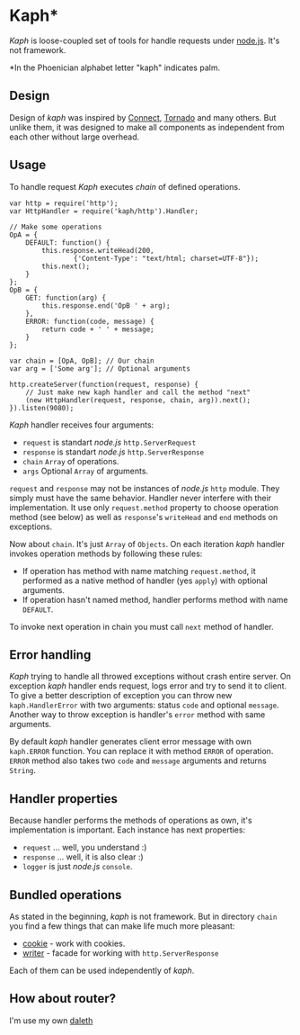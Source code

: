 # Kaph*

*Kaph* is loose-coupled set of tools for handle requests under 
[node.js](http://nodejs.org). It's not framework.

*In the Phoenician alphabet letter "kaph" indicates palm.

## Design

Design of *kaph* was inspired by 
[Connect](http://github.com/senchalabs/Connect), 
[Tornado](http://www.tornadoweb.org/) and many others. But unlike them, it was 
designed to make all components as independent from each other without large 
overhead. 

## Usage

To handle request *Kaph* executes *chain* of defined operations.

    var http = require('http');
    var HttpHandler = require('kaph/http').Handler;
    
    // Make some operations
    OpA = {
        DEFAULT: function() {
            this.response.writeHead(200, 
                    {'Content-Type': "text/html; charset=UTF-8"});
            this.next();
        }    
    };
    OpB = {
        GET: function(arg) {
            this.response.end('OpB ' + arg);
        },
        ERROR: function(code, message) {
            return code + ' ' + message;
        }
    };
    
    var chain = [OpA, OpB]; // Our chain
    var arg = ['Some arg']; // Optional arguments
    
    http.createServer(function(request, response) {
        // Just make new kaph handler and call the method "next"
        (new HttpHandler(request, response, chain, arg)).next();
    }).listen(9080);

*Kaph* handler receives four arguments:

* `request` is standart *node.js* `http.ServerRequest`
* `response` is standart *node.js* `http.ServerResponse`
* `chain` `Array` of operations.
* `args` Optional `Array` of arguments.

`request` and `response` may not be instances of *node.js* `http` module. They 
simply must have the same behavior. Handler never interfere with their 
implementation. It use only `request.method` property to choose operation
method (see below) as well as `response`'s `writeHead` and `end` methods
on exceptions.

Now about `chain`. It's just `Array` of `Objects`. On each iteration *kaph* 
handler invokes operation methods by following these rules:

* If operation has method with name matching `request.method`, it performed as 
  a native method of handler (yes `apply`) with optional arguments.
* If operation hasn't named method, handler performs method with name 
  `DEFAULT`.

To invoke next operation in chain you must call `next` method of handler. 

## Error handling

*Kaph* trying to handle all throwed exceptions without crash entire server. On
exception *kaph* handler ends request, logs error and try to send it to client. 
To give a better description of exception you can throw new `kaph.HandlerError` 
with two arguments: status `code` and optional `message`. Another way to throw
exception is handler's `error` method with same arguments.

By default *kaph* handler generates client error message with own `kaph.ERROR` 
function. You can replace it with method `ERROR` of operation. `ERROR` method
also takes two `code` and `message` arguments and returns `String`.

## Handler properties

Because handler performs the methods of operations as own, it's implementation 
is important. Each instance has next properties:

* `request` ... well, you understand :)
* `response` ... well, it is also clear :)
* `logger` is just *node.js* `console`.

## Bundled operations

As stated in the beginning, *kaph* is not framework. But in directory `chain` 
you find a few things that can make life much more pleasant:

* [cookie](https://github.com/akaspin/kaph/blob/master/chain/cookie.md) - 
  work with cookies.
* [writer](https://github.com/akaspin/kaph/blob/master/chain/writer.md) - 
  facade for working with `http.ServerResponse`

Each of them can be used independently of *kaph*.

## How about router?

I'm use my own [daleth](https://github.com/akaspin/daleth)

 
